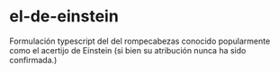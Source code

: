 # el-de-einstein
Formulación typescript del del rompecabezas conocido popularmente como el acertijo de Einstein (si bien su atribución nunca ha sido confirmada.)
